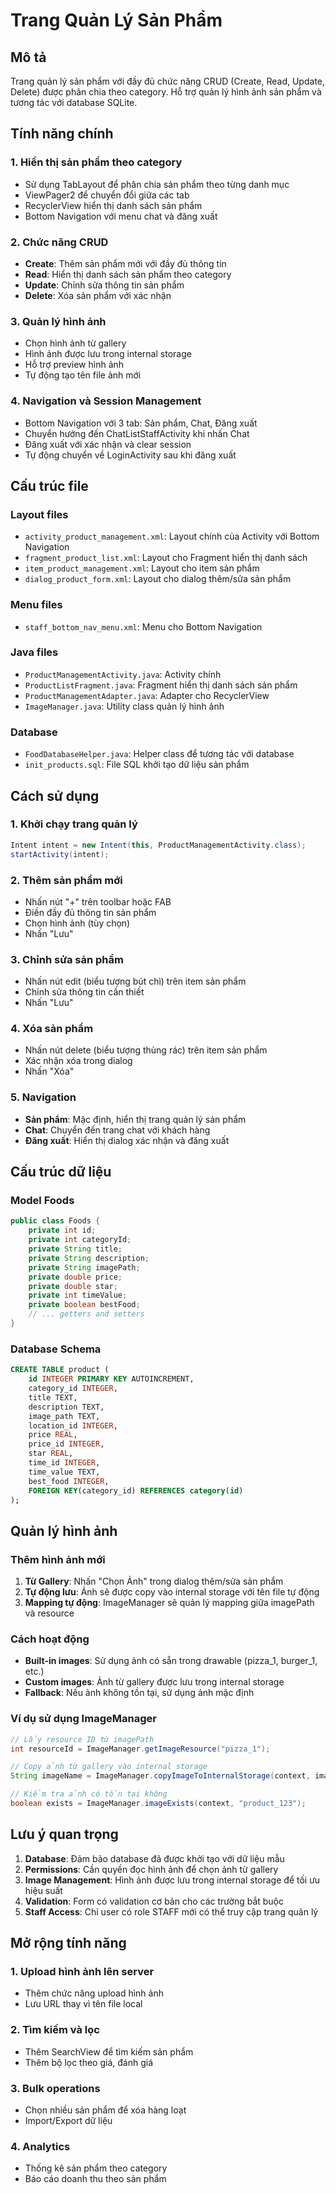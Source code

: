 # Trang Quản Lý Sản Phẩm

## Mô tả
Trang quản lý sản phẩm với đầy đủ chức năng CRUD (Create, Read, Update, Delete) được phân chia theo category. Hỗ trợ quản lý hình ảnh sản phẩm và tương tác với database SQLite.

## Tính năng chính

### 1. Hiển thị sản phẩm theo category
- Sử dụng TabLayout để phân chia sản phẩm theo từng danh mục
- ViewPager2 để chuyển đổi giữa các tab
- RecyclerView hiển thị danh sách sản phẩm
- Bottom Navigation với menu chat và đăng xuất

### 2. Chức năng CRUD
- **Create**: Thêm sản phẩm mới với đầy đủ thông tin
- **Read**: Hiển thị danh sách sản phẩm theo category
- **Update**: Chỉnh sửa thông tin sản phẩm
- **Delete**: Xóa sản phẩm với xác nhận

### 3. Quản lý hình ảnh
- Chọn hình ảnh từ gallery
- Hình ảnh được lưu trong internal storage
- Hỗ trợ preview hình ảnh
- Tự động tạo tên file ảnh mới

### 4. Navigation và Session Management
- Bottom Navigation với 3 tab: Sản phẩm, Chat, Đăng xuất
- Chuyển hướng đến ChatListStaffActivity khi nhấn Chat
- Đăng xuất với xác nhận và clear session
- Tự động chuyển về LoginActivity sau khi đăng xuất

## Cấu trúc file

### Layout files
- `activity_product_management.xml`: Layout chính của Activity với Bottom Navigation
- `fragment_product_list.xml`: Layout cho Fragment hiển thị danh sách
- `item_product_management.xml`: Layout cho item sản phẩm
- `dialog_product_form.xml`: Layout cho dialog thêm/sửa sản phẩm

### Menu files
- `staff_bottom_nav_menu.xml`: Menu cho Bottom Navigation

### Java files
- `ProductManagementActivity.java`: Activity chính
- `ProductListFragment.java`: Fragment hiển thị danh sách sản phẩm
- `ProductManagementAdapter.java`: Adapter cho RecyclerView
- `ImageManager.java`: Utility class quản lý hình ảnh

### Database
- `FoodDatabaseHelper.java`: Helper class để tương tác với database
- `init_products.sql`: File SQL khởi tạo dữ liệu sản phẩm

## Cách sử dụng

### 1. Khởi chạy trang quản lý
```java
Intent intent = new Intent(this, ProductManagementActivity.class);
startActivity(intent);
```

### 2. Thêm sản phẩm mới
- Nhấn nút "+" trên toolbar hoặc FAB
- Điền đầy đủ thông tin sản phẩm
- Chọn hình ảnh (tùy chọn)
- Nhấn "Lưu"

### 3. Chỉnh sửa sản phẩm
- Nhấn nút edit (biểu tượng bút chì) trên item sản phẩm
- Chỉnh sửa thông tin cần thiết
- Nhấn "Lưu"

### 4. Xóa sản phẩm
- Nhấn nút delete (biểu tượng thùng rác) trên item sản phẩm
- Xác nhận xóa trong dialog
- Nhấn "Xóa"

### 5. Navigation
- **Sản phẩm**: Mặc định, hiển thị trang quản lý sản phẩm
- **Chat**: Chuyển đến trang chat với khách hàng
- **Đăng xuất**: Hiển thị dialog xác nhận và đăng xuất

## Cấu trúc dữ liệu

### Model Foods
```java
public class Foods {
    private int id;
    private int categoryId;
    private String title;
    private String description;
    private String imagePath;
    private double price;
    private double star;
    private int timeValue;
    private boolean bestFood;
    // ... getters and setters
}
```

### Database Schema
```sql
CREATE TABLE product (
    id INTEGER PRIMARY KEY AUTOINCREMENT,
    category_id INTEGER,
    title TEXT,
    description TEXT,
    image_path TEXT,
    location_id INTEGER,
    price REAL,
    price_id INTEGER,
    star REAL,
    time_id INTEGER,
    time_value TEXT,
    best_food INTEGER,
    FOREIGN KEY(category_id) REFERENCES category(id)
);
```

## Quản lý hình ảnh

### Thêm hình ảnh mới
1. **Từ Gallery**: Nhấn "Chọn Ảnh" trong dialog thêm/sửa sản phẩm
2. **Tự động lưu**: Ảnh sẽ được copy vào internal storage với tên file tự động
3. **Mapping tự động**: ImageManager sẽ quản lý mapping giữa imagePath và resource

### Cách hoạt động
- **Built-in images**: Sử dụng ảnh có sẵn trong drawable (pizza_1, burger_1, etc.)
- **Custom images**: Ảnh từ gallery được lưu trong internal storage
- **Fallback**: Nếu ảnh không tồn tại, sử dụng ảnh mặc định

### Ví dụ sử dụng ImageManager
```java
// Lấy resource ID từ imagePath
int resourceId = ImageManager.getImageResource("pizza_1");

// Copy ảnh từ gallery vào internal storage
String imageName = ImageManager.copyImageToInternalStorage(context, imageUri);

// Kiểm tra ảnh có tồn tại không
boolean exists = ImageManager.imageExists(context, "product_123");
```

## Lưu ý quan trọng

1. **Database**: Đảm bảo database đã được khởi tạo với dữ liệu mẫu
2. **Permissions**: Cần quyền đọc hình ảnh để chọn ảnh từ gallery
3. **Image Management**: Hình ảnh được lưu trong internal storage để tối ưu hiệu suất
4. **Validation**: Form có validation cơ bản cho các trường bắt buộc
5. **Staff Access**: Chỉ user có role STAFF mới có thể truy cập trang quản lý

## Mở rộng tính năng

### 1. Upload hình ảnh lên server
- Thêm chức năng upload hình ảnh
- Lưu URL thay vì tên file local

### 2. Tìm kiếm và lọc
- Thêm SearchView để tìm kiếm sản phẩm
- Thêm bộ lọc theo giá, đánh giá

### 3. Bulk operations
- Chọn nhiều sản phẩm để xóa hàng loạt
- Import/Export dữ liệu

### 4. Analytics
- Thống kê sản phẩm theo category
- Báo cáo doanh thu theo sản phẩm 
